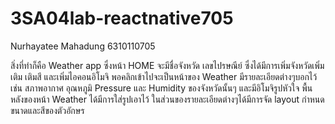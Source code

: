 # 3SA04lab-reactnative705
Nurhayatee Mahadung 6310110705

สิ่งที่ทำก็คือ Weather app ซึ่งหน้า HOME จะมีชื่อจังหวัด เลขไปรษณีย์ ซึ่งได้มีการเพิ่มจังหวัดเพิ่มเติม เติมสี และเพิ่มไอคอนอิโมจิ
พอคลิกเข้าไปจะเป็นหน้าของ Weather มีรายละเอียดต่างๆบอกไว้ เช่น สภาพอากาศ อุณหภูมิ Pressure และ Humidity ของจังหวัดนั้นๆ และมีอิโมจิรูปหัวใจ
พื้นหลังของหน้า Weather ได้มีการใส่รูปเอาไว้ 
ในส่วนของรายละเอียดต่างๆได้มีการจัด layout กำหนดขนาดและสีของตัวอักษร
